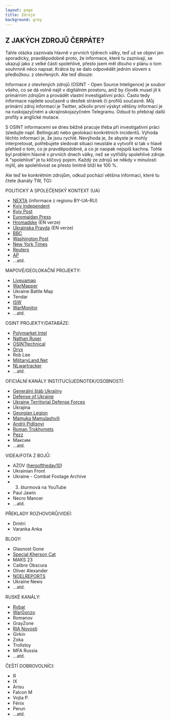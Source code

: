 ```yaml
---
layout: page
title: Zdroje
background: grey
---
```

<div class="col-lg-12 text-center">
	<h2 class="section-heading text-uppercase">Z JAKÝCH ZDROJŮ ČERPÁTE?</h2>
</div>

Tahle otázka zaznívala hlavně v prvních týdnech války, teď už se objeví jen sporadicky, pravděpodobně proto, že informace, které tu zaznívají, se ukazují jako z velké části spolehlivé, přesto jsem měl dlouho v plánu o tom souhrnně něco napsat. Krátce by se dalo odpovědět jedním slovem s předložkou: z otevřených. Ale teď dlouze: 

Informace z otevřených zdrojů (OSINT - Open Source Inteligence) je soubor všeho, co se dá volně najít v digitálním prostoru, aniž by člověk musel jít k primárním zdrojům a provádět vlastní investigativní práci. Často tedy informace najdete současně u desítek stránek či profilů současně. Můj primární zdroj informací je Twitter, ačkoliv první výskyt většiny informací je na ruskojazyčném a ukrajinskojazyčném Telegramu.  Odsud to přebírají další profily a anglické mutace. 

S OSINT informacemi se dnes běžně pracuje třeba při investigativní práci (sledujte např. Bellingcat) nebo geolokaci konkrétních incidentů. Výhoda těchto informací je, že jsou rychlé. Nevýhoda je, že abyste je mohly interpretovat, potřebujete sledovat situaci neustále a vytvořit si tak v hlavě přehled o tom, co je pravděpodobné, a co je naopak nejspíš kachna. Tohle byl problém hlavně v prvních dnech války, než se vytřídily spolehlivé zdroje. A "spolehlivé" je tu klíčový pojem. Každý ze zdrojů se někdy v minulosti mýlil, ale spolehlivost se přesto limitně blíží ke 100 %. 

Ale teď ke konkrétním zdrojům, odkud pochází většina informací, které tu čtete (kanály TW, TG):

POLITICKÝ A SPOLEČENSKÝ KONTEXT (UA)
- [NEXTA](https://t.me/s/nexta_live) (informace z regionu BY-UA-RU)
- [Kyiv Independent](https://kyivindependent.com/) 
- [Kyiv Post](https://www.kyivpost.com/)
- [Euromaidan Press](https://euromaidanpress.com/)
- [Hromadske](https://hromadske.ua/en) (EN verze)
- [Ukrainska Pravda](https://www.pravda.com.ua/eng/) (EN verze)
- [BBC](https://www.bbc.com/) 
- [Washington Post](https://www.washingtonpost.com/) 
- [New York Times](https://www.nytimes.com/) 
- [Reuters](https://www.reuters.com/)
- [AP](https://apnews.com/)
- ...atd. 

MAPOVÉ/GEOLOKAČNÍ PROJEKTY:
- [Liveuamap](https://liveuamap.com/) 
- [WarMapper](https://www.warmapper.org/)
- Ukraine Battle Map
- Tendar 
- [ISW](https://www.understandingwar.org/)
- [WarMonitor](https://warmonitor.net/)
- ...atd. 

OSINT PROJEKTY/DATABÁZE:
- [Polymarket Intel](https://x.com/PolymarketIntel)
- [Nathan Ruser](https://geospatialdigest.substack.com/)
- [OSINTtechnical](https://x.com/Osinttechnical)
- [Oryx](https://www.oryxspioenkop.com/)
- Rob Lee
- [MilitaryLand.Net](https://militaryland.net/)
- [NLwartracker](https://x.com/NLwartracker)
- ...atd.

OFICIÁLNÍ KANÁLY INSTITUCÍ/JEDNOTEK/OSOBNOSTÍ:
- [Generální štáb Ukrajiny](https://t.me/s/GeneralStaffZSU)
- [Defense of Ukraine](https://mod.gov.ua/)
- [Ukraine Territorial Defense Forces](https://x.com/TDF_UA)
- Ukrajina 
- [Georgian Legion](https://x.com/georgian_legion)
- [Mamuka Mamulashvili](https://x.com/Mamulashvili_M)
- [Andrii Pidlisnyi](https://x.com/PidlisnyiAndrii)
- [Roman Trokhymets](https://x.com/RomanTrokhymets)
- [Pezz](https://x.com/pezz57)
- Максим
- ...atd.

VIDEA/FOTA Z BOJŮ: 
- AZOV ([herooftheday10](https://x.com/herooftheday10))
- Ukrainian Front
- Ukraine - Combat Footage Archive
- 3. šturmová na YouTube
- Paul Jawin
- Necro Mancer
- ...atd.

PŘEKLADY ROZHOVORŮ/VIDEÍ:
- Dmitri 
- Varanka Anka

BLOGY:
- Glasnost Gone
- [Special Kherson Cat](https://x.com/bayraktar_1love)
- MAKS 23
- Calibre Obscura
- Oliver Alexander
- [NOELREPORTS](https://mstdn.social/@noelreports)
- Ukraine News
- ...atd.

RUSKÉ KANÁLY:
- [Rybar](https://t.me/s/rybar) 
- [WarGonzo](https://t.me/s/wargonzo) 
- Romanov 
- GrayZone 
- [RIA Novosti](https://ria.ru/) 
- Girkin 
- Zoka
- Trollstoy 
- MFA Russia
- ...atd.

ČEŠTÍ DOBROVOLNÍCI:
- Я
- IX
- Arisu 
- Falcon M 
- Vojta P.
- Fénix 
- Perun 
- ...atd.


